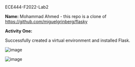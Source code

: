 ECE444-F2022-Lab2

**Name:** Mohammad Ahmed - this repo is a clone of https://github.com/miguelgrinberg/flasky

**Activity One:**

Successfully created a virtual environment and installed Flask. 

![image](https://user-images.githubusercontent.com/63027842/192907241-d125e234-3e4a-4e7f-8b45-2563ca2a52f6.png)

![image](https://user-images.githubusercontent.com/63027842/192907165-9bd2e922-466a-477e-821a-46a61d0e10be.png)
